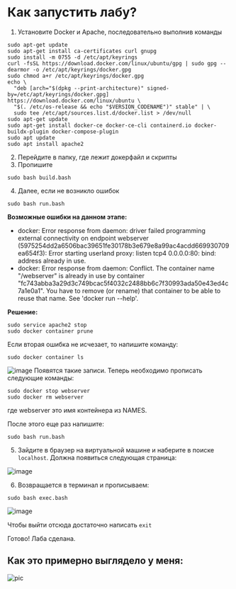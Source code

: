 # Как запустить лабу?
1) Установите Docker и Apache, последовательно выполнив команды

```
sudo apt-get update
sudo apt-get install ca-certificates curl gnupg
sudo install -m 0755 -d /etc/apt/keyrings
curl -fsSL https://download.docker.com/linux/ubuntu/gpg | sudo gpg --dearmor -o /etc/apt/keyrings/docker.gpg
sudo chmod a+r /etc/apt/keyrings/docker.gpg
echo \
  "deb [arch="$(dpkg --print-architecture)" signed-by=/etc/apt/keyrings/docker.gpg] https://download.docker.com/linux/ubuntu \
  "$(. /etc/os-release && echo "$VERSION_CODENAME")" stable" | \
  sudo tee /etc/apt/sources.list.d/docker.list > /dev/null
sudo apt-get update
sudo apt-get install docker-ce docker-ce-cli containerd.io docker-buildx-plugin docker-compose-plugin
sudo apt update
sudo apt install apache2
```

2) Перейдите в папку, где лежит докерфайл и скрипты
3) Пропишите
```
sudo bash build.bash
```
4) Далее, если не возникло ошибок
```
sudo bash run.bash
```
__Возможные ошибки на данном этапе:__

- docker: Error response from daemon: driver failed programming external connectivity on endpoint webserver (5975254dd2a6506bac39651fe30178b3e679e8a99ac4acdd669930709ea654f3): Error starting userland proxy: listen tcp4 0.0.0.0:80: bind: address already in use.
- docker: Error response from daemon: Conflict. The container name "/webserver" is already in use by container "fc743abba3a29d3c749bcac5f4032c2488bb6c7f30993ada50e43ed4c7a1e0a1". You have to remove (or rename) that container to be able to reuse that name.
See 'docker run --help'.

__Решение:__
```
sudo service apache2 stop
sudo docker container prune
```
Если вторая ошибка не исчезает, то напишите команду:
```
sudo docker container ls
```
![image](https://github.com/CandyGoose/Informatic_ICT/assets/112972833/fbbef553-ea17-4e7f-8d2a-c44ec93af5b1)
Появятся такие записи. Теперь необходимо прописать следующие команды:
```
sudo docker stop webserver
sudo docker rm webserver
```
где webserver это имя контейнера из NAMES.

После этого еще раз напишите:
```
sudo bash run.bash
```
5) Зайдите в браузер на виртуальной машине и наберите в поиске `localhost`. Должна появиться следующая страница:

![image](https://github.com/CandyGoose/Informatic_ICT/assets/112972833/4b74f9ba-9725-4277-947d-f1a671108a80)

6) Возвращается в терминал и прописываем:
```
sudo bash exec.bash
```
![image](https://github.com/CandyGoose/Informatic_ICT/assets/112972833/cdffffe0-1009-471f-8ce9-4adcd0792c62)

Чтобы выйти отсюда достаточно написать `exit`

Готово! Лаба сделана.

## Как это примерно выглядело у меня:

![pic](https://github.com/CandyGoose/Informatic_ICT/assets/112972833/5620aa3b-e044-4f62-b4d7-7d286187a3cb)
